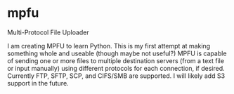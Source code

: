 # mpfu
Multi-Protocol File Uploader

I am creating MPFU to learn Python. This is my first attempt at making something whole and useable (though maybe not useful?) MPFU is capable of sending one or more files to multiple destination servers (from a text file or input manually) using different protocols for each connection, if desired. Currently FTP, SFTP, SCP, and CIFS/SMB are supported. I will likely add S3 support in the future.
